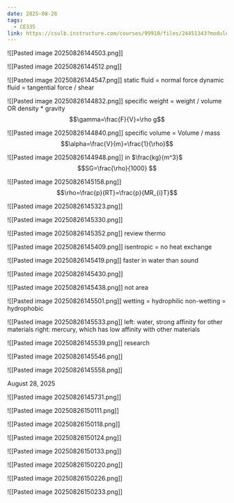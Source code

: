 ```yaml
---
date: 2025-08-26
tags:
  - CE335
link: https://csulb.instructure.com/courses/99910/files/24451343?module_item_id=6063920
---
```


![[Pasted image 20250826144503.png]]

![[Pasted image 20250826144512.png]]

![[Pasted image 20250826144547.png]]
static fluid = normal force
dynamic fluid = tangential force / shear

![[Pasted image 20250826144832.png]]
specific weight = weight / volume OR density * gravity
$$\gamma=\frac{F}{V}=\rho g$$

![[Pasted image 20250826144840.png]]
specific volume = Volume / mass
$$\alpha=\frac{V}{m}=\frac{1}{\rho}$$

![[Pasted image 20250826144948.png]]
in $\frac{kg}{m^3}$
$$SG=\frac{\rho}{1000} $$

![[Pasted image 20250826145158.png]]
$$\rho=\frac{p}{RT}=\frac{p}{MR_{i}T}$$

![[Pasted image 20250826145323.png]]

![[Pasted image 20250826145330.png]]

![[Pasted image 20250826145352.png]]
review thermo


![[Pasted image 20250826145409.png]]
isentropic = no heat exchange


![[Pasted image 20250826145419.png]]
faster in water than sound 



![[Pasted image 20250826145430.png]]


![[Pasted image 20250826145438.png]]
not area


![[Pasted image 20250826145501.png]]
wetting = hydrophilic
non-wetting = hydrophobic

![[Pasted image 20250826145533.png]]
left: water, strong affinity for other materials
right: mercury, which has low affinity with other materials


![[Pasted image 20250826145539.png]]
research

![[Pasted image 20250826145546.png]]



![[Pasted image 20250826145558.png]]

August 28, 2025

![[Pasted image 20250826145731.png]]

![[Pasted image 20250826150111.png]]

![[Pasted image 20250826150118.png]]

![[Pasted image 20250826150124.png]]

![[Pasted image 20250826150133.png]]

![[Pasted image 20250826150220.png]]

![[Pasted image 20250826150226.png]]

![[Pasted image 20250826150233.png]]




